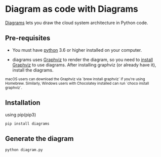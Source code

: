# Diagram as code with Diagrams

[Diagrams](https://diagrams.mingrammer.com/) lets you draw the cloud system architecture in Python code.

## Pre-requisites

* You must have [python](https://www.python.org/downloads/) 3.6 or higher installed on your computer. 

* diagrams uses [Graphviz](https://www.graphviz.org/) to render the diagram, so you need to [install Graphviz](https://graphviz.gitlab.io/download/) to use diagrams. After installing graphviz (or already have it), install the diagrams.

<sub>
macOS users can download the Graphviz via `brew install graphviz` if you're using Homebrew. Similarly, Windows users with Chocolatey installed can run `choco install graphviz`.
</sub>

## Installation

using pip(pip3)
```
pip install diagrams
```

## Generate the diagram

```
python diagram.py
```
